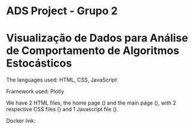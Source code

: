 # ADS Project - Grupo 2
# Visualização de Dados para Análise de Comportamento de Algoritmos Estocásticos

The languages used: HTML, CSS, JavaScript

Framework used: Plotly

We have 2 HTML files, the home page () and the main page (), with 2 respective CSS files () and 1 Javascript file ().

Docker link: 
